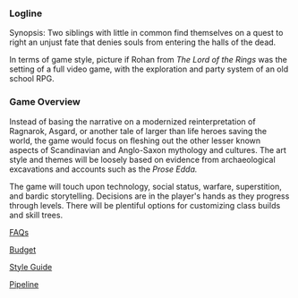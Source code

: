 ### Logline

Synopsis: Two siblings with little in common find themselves on a quest to right an unjust fate that denies souls from entering the halls of the dead. 

In terms of game style, picture if Rohan from *The Lord of the Rings* was the setting of a full video game, with the exploration and party system of an old school RPG.

### Game Overview

Instead of basing the narrative on a modernized reinterpretation of Ragnarok, Asgard, or another tale of larger than life heroes saving the world, the game would focus on fleshing out the other lesser known aspects of Scandinavian and Anglo-Saxon mythology and cultures.  The art style and themes will be loosely based on evidence from archaeological excavations and accounts such as the *Prose Edda.*  

The game will touch upon technology, social status, warfare, superstition, and bardic storytelling.  Decisions are in the player's hands as they progress through levels.  There will be plentiful options for customizing class builds and skill trees.

[FAQs](https://github.com/jcongerkallas1/Folkvangr/blob/master/Pipeline/FAQs.md)  

[Budget](https://github.com/jcongerkallas1/Folkvangr/blob/master/Budget/Budget%20Readme.md)

[Style Guide](https://github.com/jcongerkallas1/Folkvangr/blob/master/Pipeline/Style%20Guide.md)

[Pipeline](https://github.com/jcongerkallas1/Folkvangr/blob/master/Pipeline/Pipeline%20Overview.md)
